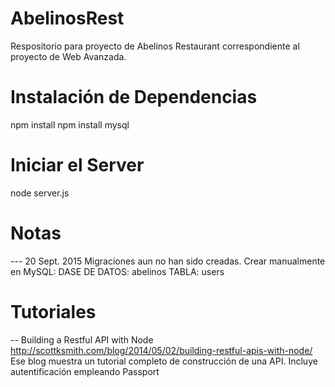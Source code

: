 # AbelinosRest
Respositorio para proyecto de Abelinos Restaurant correspondiente al proyecto de Web Avanzada.


# Instalación de Dependencias

npm install
npm install mysql

# Iniciar el Server
node server.js

# Notas

--- 20 Sept. 2015
Migraciones aun no han sido creadas.
Crear manualmente en MySQL:
	DASE DE DATOS: abelinos
	TABLA: users


# Tutoriales
-- Building a Restful API with Node
http://scottksmith.com/blog/2014/05/02/building-restful-apis-with-node/
Ese blog muestra un tutorial completo de construcción de una API.
Incluye autentificación empleando Passport